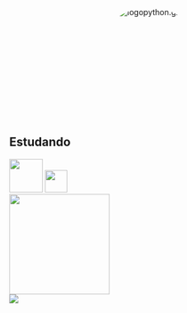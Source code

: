 <!DOCTYPE html>
<html>
<head>
<style>
  .rounded-gif {
    border-radius: 50%;
    overflow: hidden;
    width: 200px; /* Largura desejada */
    height: 200px; /* Altura desejada */
  }
</style>
</head>
<body>

<div align="center">
  <div class="rounded-gif">
    <img src="src/logopython.gif" alt="logopython.gif">
  </div>
</div>

</body>
</html>

## Estudando
<img loading="lazy" src="src/logopython.gif" width="60" height="60"/>
<img loading="lazy" src="https://cdn.jsdelivr.net/gh/devicons/devicon/icons/linux/linux-original.svg" width="40" height="40"/>

<div>
<a href="https://github.com/AstralSecHaxor">
<img loading="lazy" height="180em" src="https://github-readme-stats.vercel.app/api/top-langs/?username=AstralSecHaxor&layout=compact&langs_count=7&theme=dark"/>
</div>
<picture>
  <source
    srcset="https://github-readme-stats.vercel.app/api?username=AstralSecHaxor&show_icons=true&theme=dark"
    media="(prefers-color-scheme: dark)"
  />
  <source
    srcset="https://github-readme-stats.vercel.app/api?username=AstralSecHaxor&show_icons=true"
    media="(prefers-color-scheme: light), (prefers-color-scheme: no-preference)"
  />
  <img src="https://github-readme-stats.vercel.app/api?username=anuraghazra&show_icons=true" />
</picture>
